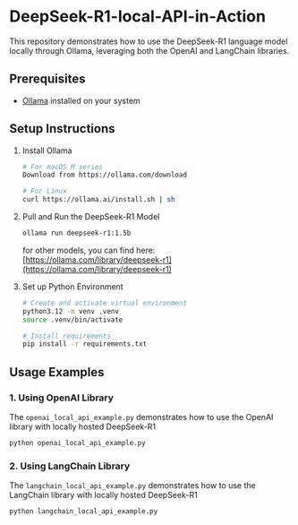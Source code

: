 # DeepSeek-R1-local-API-in-Action

This repository demonstrates how to use the DeepSeek-R1 language model locally through Ollama, leveraging both the OpenAI and LangChain libraries.

## Prerequisites

- [Ollama](https://ollama.ai/) installed on your system

## Setup Instructions

1. Install Ollama
   ```bash
   # For macOS M series
   Download from https://ollama.com/download
   
   # For Linux
   curl https://ollama.ai/install.sh | sh
   ```

2. Pull and Run the DeepSeek-R1 Model
   ```bash
   ollama run deepseek-r1:1.5b
   ```

   for other models, you can find here: [https://ollama.com/library/deepseek-r1](https://ollama.com/library/deepseek-r1)
   

3. Set up Python Environment
   ```bash
   # Create and activate virtual environment
   python3.12 -m venv .venv
   source .venv/bin/activate
   
   # Install requirements
   pip install -r requirements.txt
   ```

## Usage Examples

### 1. Using OpenAI Library
The `openai_local_api_example.py` demonstrates how to use the OpenAI library with locally hosted DeepSeek-R1

```bash
python openai_local_api_example.py
```

### 2. Using LangChain Library
The `langchain_local_api_example.py` demonstrates how to use the LangChain library with locally hosted DeepSeek-R1

```bash
python langchain_local_api_example.py
```
